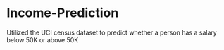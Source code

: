 # Income-Prediction

Utilized the UCI census dataset to predict whether a person has a salary below 50K or above 50K

